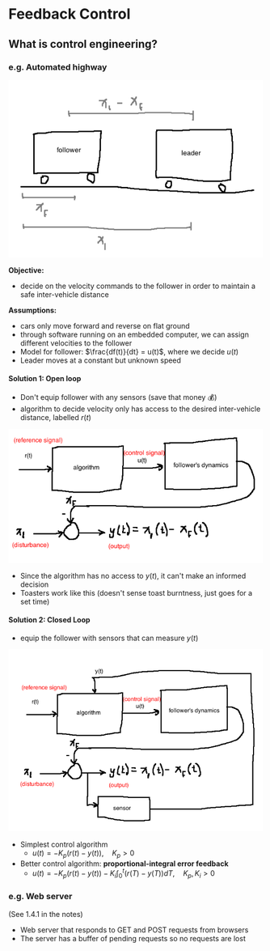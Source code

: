 # Feedback Control

## What is control engineering?

### e.g. Automated highway
<img src="img/highway.png" />

**Objective:**
- decide on the velocity commands to the follower in order to maintain a safe inter-vehicle distance

**Assumptions:**
- cars only move forward and reverse on flat ground
- through software running on an embedded computer, we can assign different velocities to the follower
- Model for follower: $\frac{df(t)}{dt} = u(t)$, where we decide $u(t)$
- Leader moves at a constant but unknown speed

#### Solution 1: Open loop
- Don't equip follower with any sensors (save that money 💰)
- algorithm to decide velocity only has access to the desired inter-vehicle distance, labelled $r(t)$

<img src="img/openloop.png" />

- Since the algorithm has no access to $y(t)$, it can't make an informed decision
- Toasters work like this (doesn't sense toast burntness, just goes for a set time)


#### Solution 2: Closed Loop
- equip the follower with sensors that can measure $y(t)$

<img src="img/closedloop.png" />

- Simplest control algorithm
  - $u(t) = -K_p (r(t) - y(t)), \quad K_p \gt 0$
- Better control algorithm: **proportional-integral error feedback**
  - $u(t) = -K_p (r(t) - y(t)) - K_i \int_0^t{(r(T)-y(T)) dT}, \quad K_p, K_i \gt 0$

### e.g. Web server
(See 1.4.1 in the notes)

- Web server that responds to GET and POST requests from browsers
- The server has a buffer of pending requests so no requests are lost
